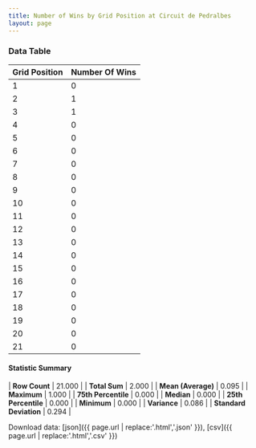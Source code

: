 ```yaml
---
title: Number of Wins by Grid Position at Circuit de Pedralbes
layout: page
---
```


<canvas id="chart" width="400" height="180"></canvas>
<script>
var data = {
    "datasets": [
        {
            "backgroundColor": [
                "#f3a935",
                "#f3a935",
                "#f3a935",
                "#f3a935",
                "#f3a935",
                "#f3a935",
                "#f3a935",
                "#f3a935",
                "#f3a935",
                "#f3a935",
                "#f3a935",
                "#f3a935",
                "#f3a935",
                "#f3a935",
                "#f3a935",
                "#f3a935",
                "#f3a935",
                "#f3a935",
                "#f3a935",
                "#f3a935",
                "#f3a935"
            ],
            "borderColor": [
                "#f68639",
                "#f68639",
                "#f68639",
                "#f68639",
                "#f68639",
                "#f68639",
                "#f68639",
                "#f68639",
                "#f68639",
                "#f68639",
                "#f68639",
                "#f68639",
                "#f68639",
                "#f68639",
                "#f68639",
                "#f68639",
                "#f68639",
                "#f68639",
                "#f68639",
                "#f68639",
                "#f68639"
            ],
            "borderWidth": 1,
            "data": [
                0.0,
                1.0,
                1.0,
                0.0,
                0.0,
                0.0,
                0.0,
                0.0,
                0.0,
                0.0,
                0.0,
                0.0,
                0.0,
                0.0,
                0.0,
                0.0,
                0.0,
                0.0,
                0.0,
                0.0,
                0.0
            ],
            "label": "Number Of Wins"
        }
    ],
    "labels": [
        "1",
        "2",
        "3",
        "4",
        "5",
        "6",
        "7",
        "8",
        "9",
        "10",
        "11",
        "12",
        "13",
        "14",
        "15",
        "16",
        "17",
        "18",
        "19",
        "20",
        "21"
    ]
};
var options = {
  legend: {
    display: false
  },
  scales: {
    xAxes: [{
      ticks: {
        beginAtZero: true,
        maxRotation: 180,
        display: window.innerWidth > 800
      }
    }],
    yAxes: [{
      ticks: {
        beginAtZero: true
      }
    }]
  },
  onResize: function(chart, size) {
    chart.options.scales.xAxes[0].ticks.display = size.width > 800;
  }
};
var chart = new Chart("chart", {
    data: data,
    type: 'bar',
    options: options
});
</script>



### Data Table

| Grid Position | Number Of Wins |
|--|--|
| 1 | 0 |
| 2 | 1 |
| 3 | 1 |
| 4 | 0 |
| 5 | 0 |
| 6 | 0 |
| 7 | 0 |
| 8 | 0 |
| 9 | 0 |
| 10 | 0 |
| 11 | 0 |
| 12 | 0 |
| 13 | 0 |
| 14 | 0 |
| 15 | 0 |
| 16 | 0 |
| 17 | 0 |
| 18 | 0 |
| 19 | 0 |
| 20 | 0 |
| 21 | 0 |

#### Statistic Summary

| **Row Count** | 21.000 |
| **Total Sum** | 2.000 |
| **Mean (Average)** | 0.095 |
| **Maximum** | 1.000 |
| **75th Percentile** | 0.000 |
| **Median** | 0.000 |
| **25th Percentile** | 0.000 |
| **Minimum** | 0.000 |
| **Variance** | 0.086 |
| **Standard Deviation** | 0.294 |

Download data: [json]({{ page.url | replace:'.html','.json' }}), [csv]({{ page.url | replace:'.html','.csv' }})
